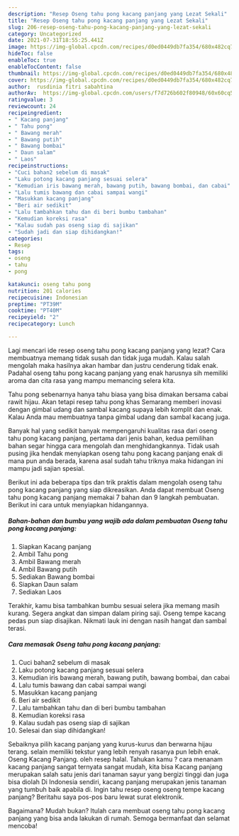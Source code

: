 ```yaml
---
description: "Resep Oseng tahu pong kacang panjang yang Lezat Sekali"
title: "Resep Oseng tahu pong kacang panjang yang Lezat Sekali"
slug: 206-resep-oseng-tahu-pong-kacang-panjang-yang-lezat-sekali
category: Uncategorized
date: 2021-07-31T18:55:25.441Z
image: https://img-global.cpcdn.com/recipes/d0ed0449db7fa354/680x482cq70/oseng-tahu-pong-kacang-panjang-foto-resep-utama.jpg
hideToc: false
enableToc: true
enableTocContent: false
thumbnail: https://img-global.cpcdn.com/recipes/d0ed0449db7fa354/680x482cq70/oseng-tahu-pong-kacang-panjang-foto-resep-utama.jpg
cover: https://img-global.cpcdn.com/recipes/d0ed0449db7fa354/680x482cq70/oseng-tahu-pong-kacang-panjang-foto-resep-utama.jpg
author:  rusdinia fitri sabahtina
authorAv:  https://img-global.cpcdn.com/users/f7d726b602f80948/60x60cq50/avatar.jpg
ratingvalue: 3
reviewcount: 24
recipeingredient:
- " Kacang panjang"
- " Tahu pong"
- " Bawang merah"
- " Bawang putih"
- " Bawang bombai"
- " Daun salam"
- " Laos"
recipeinstructions:
- "Cuci bahan2 sebelum di masak"
- "Laku potong kacang panjang sesuai selera"
- "Kemudian iris bawang merah, bawang putih, bawang bombai, dan cabai"
- "Lalu tumis bawang dan cabai sampai wangi"
- "Masukkan kacang panjang"
- "Beri air sedikit"
- "Lalu tambahkan tahu dan di beri bumbu tambahan"
- "Kemudian koreksi rasa"
- "Kalau sudah pas oseng siap di sajikan"
- "Sudah jadi dan siap dihidangkan!"
categories:
- Resep
tags:
- oseng
- tahu
- pong

katakunci: oseng tahu pong 
nutrition: 201 calories
recipecuisine: Indonesian
preptime: "PT39M"
cooktime: "PT40M"
recipeyield: "2"
recipecategory: Lunch

---
```



Lagi mencari ide resep oseng tahu pong kacang panjang yang lezat? Cara membuatnya memang tidak susah dan tidak juga mudah. Kalau salah mengolah maka hasilnya akan hambar dan justru cenderung tidak enak. Padahal oseng tahu pong kacang panjang yang enak harusnya sih memiliki aroma dan cita rasa yang mampu memancing selera kita.


Tahu pong sebenarnya hanya tahu biasa yang bisa dimakan bersama cabai rawit hijau. Akan tetapi resep tahu pong khas Semarang memberi inovasi dengan gimbal udang dan sambal kacang supaya lebih komplit dan enak. Kalau Anda mau membuatnya tanpa gimbal udang dan sambal kacang juga.

Banyak hal yang sedikit banyak mempengaruhi kualitas rasa dari oseng tahu pong kacang panjang, pertama dari jenis bahan, kedua pemilihan bahan segar hingga cara mengolah dan menghidangkannya. Tidak usah pusing jika hendak menyiapkan oseng tahu pong kacang panjang enak di mana pun anda berada, karena asal sudah tahu triknya maka hidangan ini mampu jadi sajian spesial.


Berikut ini ada beberapa tips dan trik praktis dalam mengolah oseng tahu pong kacang panjang yang siap dikreasikan. Anda dapat membuat Oseng tahu pong kacang panjang memakai 7 bahan dan 9 langkah pembuatan. Berikut ini cara untuk menyiapkan hidangannya.

<!--inarticleads1-->

##### Bahan-bahan dan bumbu yang wajib ada dalam pembuatan Oseng tahu pong kacang panjang:

1. Siapkan  Kacang panjang
1. Ambil  Tahu pong
1. Ambil  Bawang merah
1. Ambil  Bawang putih
1. Sediakan  Bawang bombai
1. Siapkan  Daun salam
1. Sediakan  Laos


Terakhir, kamu bisa tambahkan bumbu sesuai selera jika memang masih kurang. Segera angkat dan simpan dalam piring saji. Oseng tempe kacang pedas pun siap disajikan. Nikmati lauk ini dengan nasih hangat dan sambal terasi. 

<!--inarticleads2-->

##### Cara memasak Oseng tahu pong kacang panjang:

1. Cuci bahan2 sebelum di masak
1. Laku potong kacang panjang sesuai selera
1. Kemudian iris bawang merah, bawang putih, bawang bombai, dan cabai
1. Lalu tumis bawang dan cabai sampai wangi
1. Masukkan kacang panjang
1. Beri air sedikit
1. Lalu tambahkan tahu dan di beri bumbu tambahan
1. Kemudian koreksi rasa
1. Kalau sudah pas oseng siap di sajikan
1. Selesai dan siap dihidangkan!

Sebaiknya pilih kacang panjang yang kurus-kurus dan berwarna hijau terang. selain memiliki tekstur yang lebih renyah rasanya pun lebih enak. Oseng Kacang Panjang. oleh resep halal. Tahukan kamu ? cara menanam kacang panjang sangat ternyata sangat mudah, kita bisa Kacang panjang merupakan salah satu jenis dari tanaman sayur yang bergizi tinggi dan juga bisa diolah Di Indonesia sendiri, kacang panjang merupakan jenis tanaman yang tumbuh baik apabila di. Ingin tahu resep oseng oseng tempe kacang panjang? Beritahu saya pos-pos baru lewat surat elektronik. 

Bagaimana? Mudah bukan? Itulah cara membuat oseng tahu pong kacang panjang yang bisa anda lakukan di rumah. Semoga bermanfaat dan selamat mencoba!
